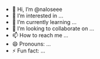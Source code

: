 - 👋 Hi, I’m @naloseee
- 👀 I’m interested in ...
- 🌱 I’m currently learning ...
- 💞️ I’m looking to collaborate on ...
- 📫 How to reach me ...
- 😄 Pronouns: ...
- ⚡ Fun fact: ...

<!---
naloseee/naloseee is a ✨ special ✨ repository because its `README.md` (this file) appears on your GitHub profile.
You can click the Preview link to take a look at your changes.
--->
